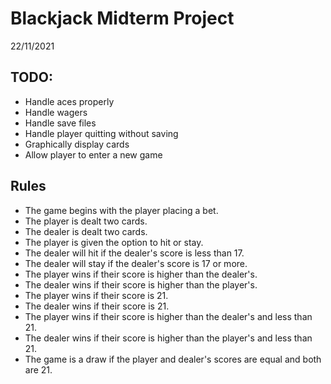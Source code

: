 ﻿# Blackjack Midterm Project
22/11/2021
## TODO:
- Handle aces properly
- Handle wagers
- Handle save files
- Handle player quitting without saving
- Graphically display cards
- Allow player to enter a new game

## Rules
- The game begins with the player placing a bet.
- The player is dealt two cards.
- The dealer is dealt two cards.
- The player is given the option to hit or stay.
- The dealer will hit if the dealer's score is less than 17.
- The dealer will stay if the dealer's score is 17 or more.
- The player wins if their score is higher than the dealer's.
- The dealer wins if their score is higher than the player's.
- The player wins if their score is 21.
- The dealer wins if their score is 21.
- The player wins if their score is higher than the dealer's and less than 21.
- The dealer wins if their score is higher than the player's and less than 21.
- The game is a draw if the player and dealer's scores are equal and both are 21.
